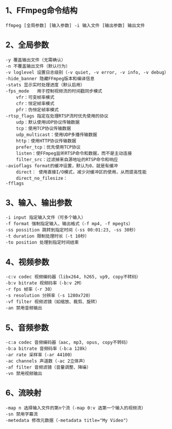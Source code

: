## 1、FFmpeg命令结构
    ffmpeg [全局参数] [输入参数] -i 输入文件 [输出参数] 输出文件
## 2、全局参数
    -y 覆盖输出文件（无需确认）
    -n 不覆盖输出文件（默认行为）
    -v loglevel 设置日志级别（-v quiet, -v error, -v info, -v debug）
    -hide_banner 隐藏FFmpeg版本和编译信息
    -stats 显示实时处理进度（默认启用）
    -fps_mode   用于控制视频流的时间戳同步模式
        vfr：可变帧率模式
        cfr：恒定帧率模式
        pfr：伪恒定帧率模式
    -rtsp_flags 指定在处理RTSP流时优先使用的协议
        udp：默认使用UDP协议传输数据
        tcp：使用TCP协议传输数据
        udp_multicast：使用UDP多播传输数据
        http：使用HTTP协议传输数据
        prefer_tcp：优先使用TCP协议
        listen：使FFmpeg监听RTSP命令和数据，而不是主动连接
        filter_src：过滤掉来自源地址的RTSP命令和响应
    -avioflags format的缓冲设置，默认为0，就是有缓冲
        direct： 使用直接I/O模式，减少对缓冲区的使用，从而提高性能
        direct_no_filesize：
    -fflags 

## 3、输入、输出参数
    -i input 指定输入文件（可多个输入）
    -f format 强制指定输入、输出格式（-f mp4, -f mpegts）
    -ss possition 跳转到指定时间（-ss 00:01:23, -ss 30秒）
    -t duration 限制处理时长（-t 10秒）
    -to position 处理到指定时间结束
## 4、视频参数
    -c:v codec 视频编码器（libx264, h265, vp9, copy不转码）
    -b:v bitrate 视频码率（-b:v 2M）
    -r fps 帧率（-r 30）
    -s resolution 分辨率（-s 1280x720）
    -vf filter 视频滤镜（如缩放、裁剪、旋转）
    -an 禁用音频输出
## 5、音频参数
    -c:a codec 音频编码器（aac, mp3, opus, copy不转码）
    -b:a bitrate 音频码率（-b:a 128k）
    -ar rate 采样率（-ar 44100）
    -ac channels 声道数（-ac 2立体声）
    -af filter 音频滤镜（音量调整、降噪）
    -vn 禁用视频输出
## 6、流映射
    -map n 选择输入文件的第n个流（-map 0:v 选第一个输入的视频流）
    -sn 禁用字幕流
    -metedata 修改元数据（-metadata title="My Video"）
    